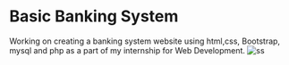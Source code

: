 # Basic Banking System
Working on creating a banking system website using html,css, Bootstrap, mysql and php as a part of my internship for Web Development.
![ss](https://user-images.githubusercontent.com/64638327/112039220-d1a4d680-8b69-11eb-869d-9cd3082c0e8a.jpg)
